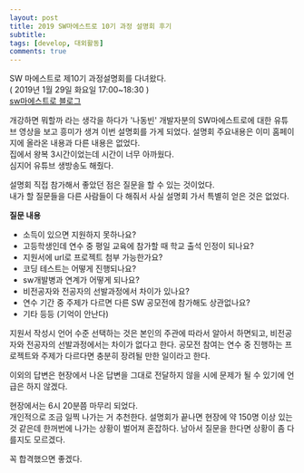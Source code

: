 ```yaml
---
layout: post
title: 2019 SW마에스트로 10기 과정 설명회 후기
subtitle: 
tags: [develop, 대외활동]
comments: true
---
```


SW 마에스트로 제10기 과정설명회를 다녀왔다.  
( 2019년 1월 29일 화요일 17:00~18:30 )  
[sw마에스트로 블로그](https://blog.naver.com/sw_maestro/221450902176)

개강하면 뭐할까 라는 생각을 하다가 '나동빈' 개발자분의 SW마에스트로에 대한 유튜브 영상을 보고 흥미가 생겨 이번 설명회를 가게 되었다. 설명회 주요내용은 이미 홈페이지에 올라온 내용과 다른 내용은 없었다.  
집에서 왕복 3시간이었는데 시간이 너무 아까웠다.  
심지어 유튜브 생방송도 해줬다.

설명회 직접 참가해서 좋았던 점은 질문을 할 수 있는 것이었다.  
내가 할 질문들을 다른 사람들이 다 해줘서 사실 설명회 가서 특별히 얻은 것은 없었다.

**질문 내용**
- 소득이 있으면 지원하지 못하나요?
- 고등학생인데 연수 중 평일 교육에 참가할 때 학교 출석 인정이 되나요?
- 지원서에 url로 프로젝트 첨부 가능한가요?
- 코딩 테스트는 어떻게 진행되나요?
- sw개발병과 연계가 어떻게 되나요?
- 비전공자와 전공자의 선발과정에서 차이가 있나요?
- 연수 기간 중 주제가 다르면 다른 SW 공모전에 참가해도 상관없나요?
- 기타 등등 (기억이 안난다)

지원서 작성시 언어 수준 선택하는 것은 본인의 주관에 따라서 알아서 하면되고, 비전공자와 전공자의 선발과정에서는 차이가 없다고 한다.
공모전 참여는 연수 중 진행하는 프로젝트와 주제가 다르다면 충분히 장려될 만한 일이라고 한다.  

이외의 답변은 현장에서 나온 답변을 그대로 전달하지 않을 시에 문제가 될 수 있기에 언급은 하지 않겠다.  

현장에서는 6시 20분쯤 마무리 되었다.  
개인적으로 조금 일찍 나가는 거 추천한다. 설명회가 끝나면 현장에 약 150명 이상 있는 것 같은데 한꺼번에 나가는 상황이 벌어져 혼잡하다. 남아서 질문을 한다면 상황이 좀 다를지도 모르겠다.

꼭 합격했으면 좋겠다.
